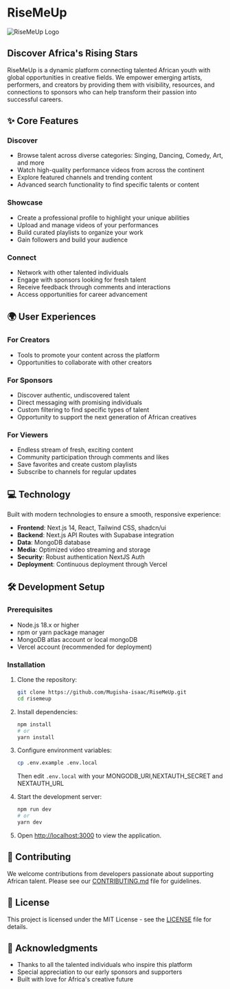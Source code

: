 # RiseMeUp

![RiseMeUp Logo](public/logo.png)

## Discover Africa's Rising Stars

RiseMeUp is a dynamic platform connecting talented African youth with global opportunities in creative fields. We empower emerging artists, performers, and creators by providing them with visibility, resources, and connections to sponsors who can help transform their passion into successful careers.

## ✨ Core Features

### Discover
- Browse talent across diverse categories: Singing, Dancing, Comedy, Art, and more
- Watch high-quality performance videos from across the continent
- Explore featured channels and trending content
- Advanced search functionality to find specific talents or content

### Showcase
- Create a professional profile to highlight your unique abilities
- Upload and manage videos of your performances
- Build curated playlists to organize your work
- Gain followers and build your audience

### Connect
- Network with other talented individuals
- Engage with sponsors looking for fresh talent
- Receive feedback through comments and interactions
- Access opportunities for career advancement

## 🌍 User Experiences

### For Creators
- Tools to promote your content across the platform
- Opportunities to collaborate with other creators

### For Sponsors
- Discover authentic, undiscovered talent
- Direct messaging with promising individuals
- Custom filtering to find specific types of talent
- Opportunity to support the next generation of African creatives

### For Viewers
- Endless stream of fresh, exciting content
- Community participation through comments and likes
- Save favorites and create custom playlists
- Subscribe to channels for regular updates

## 💻 Technology

Built with modern technologies to ensure a smooth, responsive experience:

- **Frontend**: Next.js 14, React, Tailwind CSS, shadcn/ui
- **Backend**: Next.js API Routes with Supabase integration
- **Data**: MongoDB database
- **Media**: Optimized video streaming and storage
- **Security**: Robust authentication NextJS Auth
- **Deployment**: Continuous deployment through Vercel

## 🛠️ Development Setup

### Prerequisites
- Node.js 18.x or higher
- npm or yarn package manager
- MongoDB atlas account or local mongoDB 
- Vercel account (recommended for deployment)

### Installation

1. Clone the repository:
   ```bash
   git clone https://github.com/Mugisha-isaac/RiseMeUp.git
   cd risemeup
   ```

2. Install dependencies:
   ```bash
   npm install
   # or
   yarn install
   ```

3. Configure environment variables:
   ```bash
   cp .env.example .env.local
   ```
   Then edit `.env.local` with your MONGODB_URI,NEXTAUTH_SECRET and NEXTAUTH_URL

4. Start the development server:
   ```bash
   npm run dev
   # or
   yarn dev
   ```

5. Open [http://localhost:3000](http://localhost:3000) to view the application.

## 🤝 Contributing

We welcome contributions from developers passionate about supporting African talent. Please see our [CONTRIBUTING.md](CONTRIBUTING.md) file for guidelines.

## 📄 License

This project is licensed under the MIT License - see the [LICENSE](LICENSE) file for details.

## 🙏 Acknowledgments

- Thanks to all the talented individuals who inspire this platform
- Special appreciation to our early sponsors and supporters
- Built with love for Africa's creative future